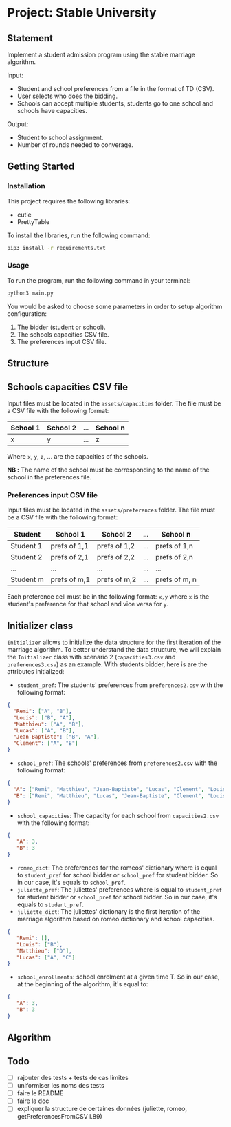 # Project: Stable University

## Statement
Implement a student admission program using the stable marriage algorithm.

Input:
 - Student and school preferences from a file in the format of TD (CSV).
 - User selects who does the bidding.
 - Schools can accept multiple students, students go to one school and schools have capacities.

Output:
 - Student to school assignment.
 - Number of rounds needed to converage.

## Getting Started
### Installation
This project requires the following libraries:
- cutie
- PrettyTable

To install the libraries, run the following command:
```bash
pip3 install -r requirements.txt
```

### Usage
To run the program, run the following command in your terminal:
```bash
python3 main.py
```

You would be asked to choose some parameters in order to setup algorithm configuration:
1. The bidder (student or school).
2. The schools capacities CSV file.
3. The preferences input CSV file.

## Structure
## Schools capacities CSV file
Input files must be located in the `assets/capacities` folder. The file must be a CSV file with the following format:

| School 1 | School 2 | ... | School n |
|----------|----------|-----|----------|
| x        | y        | ... | z        |

Where `x`, `y`, `z`, ... are the capacities of the schools.

**NB :** The name of the school must be corresponding to the name of the school in the preferences file.

### Preferences input CSV file
Input files must be located in the `assets/preferences` folder. The file must be a CSV file with the following format:

| Student   | School 1     | School 2     | ... | School n      |
|-----------|--------------|--------------|-----|---------------|
| Student 1 | prefs of 1,1 | prefs of 1,2 | ... | prefs of 1,n  |
| Student 2 | prefs of 2,1 | prefs of 2,2 | ... | prefs of 2,n  |
| ...       | ...          | ...          | ... | ...           |
| Student m | prefs of m,1 | prefs of m,2 | ... | prefs of m, n |

Each preference cell must be in the following format: `x,y` where `x` is the student's preference for that school and vice versa for `y`.

## Initializer class
`Initializer` allows to initialize the data structure for the first iteration of the marriage algorithm. To better understand 
the data structure, we will explain the `Initializer` class with scenario 2 (`capacities3.csv` and `preferences3.csv`) as 
an example. With students bidder, here is are the attributes initialized:
 - `student_pref`: The students' preferences from `preferences2.csv` with the following format:
```json
{
  "Remi": ["A", "B"],
  "Louis": ["B", "A"],
  "Matthieu": ["A", "B"],
  "Lucas": ["A", "B"],
  "Jean-Baptiste": ["B", "A"],
  "Clement": ["A", "B"]
}
```
- `school_pref`: The schools' preferences from `preferences2.csv` with the following format:
```json
{
  "A": ["Remi", "Matthieu", "Jean-Baptiste", "Lucas", "Clement", "Louis"], 
  "B": ["Remi", "Matthieu", "Lucas", "Jean-Baptiste", "Clement", "Louis"]
}
```
- `school_capacities`: The capacity for each school from `capacities2.csv` with the following format:
```json
{
   "A": 3, 
   "B": 3
}
```
- `romeo_dict`: The preferences for the romeos' dictionary where is equal to `student_pref` for school bidder or `school_pref` for student bidder. So in our case, it's equals to `school_pref`.
- `juliette_pref`: The juliettes' preferences where is equal to `student_pref` for student bidder or `school_pref` for school bidder. So in our case, it's equals to `student_pref`.
- `juliette_dict`: The juliettes' dictionary is the first iteration of the marriage algorithm based on romeo dictionary and school capacities.
```json
{
   "Remi": [], 
   "Louis": ["B"], 
   "Matthieu": ["D"], 
   "Lucas": ["A", "C"]
}
```
- `school_enrollments`: school enrolment at a given time T. So in our case, at the beginning of the algorithm, it's equal to:
```json
{
   "A": 3, 
   "B": 3
}
```

## Algorithm


## Todo
 - [ ] rajouter des tests + tests de cas limites
 - [ ] uniformiser les noms des tests
 - [ ] faire le README
 - [ ] faire la doc
 - [ ] expliquer la structure de certaines données (juliette, romeo, getPreferencesFromCSV l.89)
